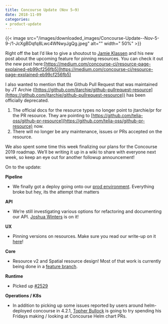 ```yaml
---
title: Concourse Update (Nov 5–9)
date: 2018-11-09
categories:
- product-update
---
```


{{< image src="/images/downloaded_images/Concourse-Update--Nov-5-9-/1-JcXgBDqfq8Lwc4WNwyJgQg.jpeg" alt="" width="
50%" >}}

<!-- more -->

Right off the bat I’d like to give a shoutout to [Jamie Klassen](https://medium.com/u/f0f4a8a2fbb8) and his new post
about the upcoming feature for pinning resources. You can check it out the new post
here:[https://medium.com/concourse-ci/resource-page-explained-eb99cf256fb5](https://medium.com/concourse-ci/resource-page-explained-eb99cf256fb5)

I also wanted to mention that the Github Pull Request that was maintained by JT
Archie ([https://github.com/jtarchie/github-pullrequest-resource](https://github.com/jtarchie/github-pullrequest-resource))
has been officially deprecated.

1. The official docs for the resource types no longer point to jtarchie/pr for the PR resource. They are pointing
   to [https://github.com/telia-oss/github-pr-resource](https://github.com/telia-oss/github-pr-resource) now.
2. There will no longer be any maintenance, issues or PRs accepted on the resource.

We also spent some time this week finalizing our plans for the Concourse 2019 roadmap. We’ll be writing it up in a wiki
to share with everyone next week, so keep an eye out for another followup announcement!

On to the update:

**Pipeline**

- We finally got a deploy going onto our [prod environment](https://ci.concourse-ci.org/). Everything broke but hey, its
  the attempt that matters

**API**

- We’re still investigating various options for refactoring and documenting our
  API. [Joshua Winters](https://medium.com/u/d6d52be6c4b0) is on it!

**UX**

- Pinning versions on resources. Make sure you read our write-up on
  it [here](https://medium.com/concourse-ci/resource-page-explained-eb99cf256fb5)!

**Core**

- Resource v2 and Spatial resource design! Most of that work is currently being done in
  a [feature branch](https://github.com/concourse/concourse/tree/spaces).

**Runtime**

- Picked up [#2529](https://github.com/concourse/concourse/issues/2529)

**Operations / K8s**

- In addition to picking up some issues reported by users around helm-deployed concourse in
  4.2.1, [Topher Bullock](https://medium.com/u/58876cdc2180) is going to try spending his Fridays making / looking at
  Concourse Helm chart PRs.
